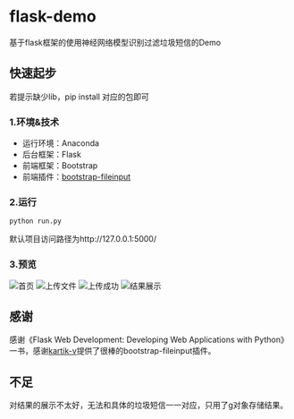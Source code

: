# flask-demo
基于flask框架的使用神经网络模型识别过滤垃圾短信的Demo
## 快速起步
若提示缺少lib，pip install 对应的包即可

### 1.环境&技术
- 运行环境：Anaconda
- 后台框架：Flask
- 前端框架：Bootstrap
- 前端插件：[bootstrap-fileinput](https://github.com/kartik-v/bootstrap-fileinput)

### 2.运行
```
python run.py
```
默认项目访问路径为http://127.0.0.1:5000/
### 3.预览
![首页](https://i.imgur.com/toA8eSZ.png)
![上传文件](https://i.imgur.com/vGEPpAu.png)
![上传成功](https://i.imgur.com/4COzSAA.png)
![结果展示](https://i.imgur.com/lAnAVeu.png)
## 感谢
感谢《Flask Web Development: Developing Web Applications with Python》一书，感谢[kartik-v](https://github.com/kartik-v)提供了很棒的bootstrap-fileinput插件。
## 不足
对结果的展示不太好，无法和具体的垃圾短信一一对应，只用了g对象存储结果。